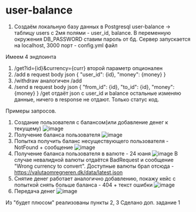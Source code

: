 # user-balance
1. Создаём локальную базу данных в Postgresql user-balance -> таблицу users с 2мя полями - user_id, balance.
В переменную окружения DB_PASSWORD ставим пароль от бд.
Сервер запускается на localhost, 3000 порт - config.yml файл

Имеем 4 эндпоинта
1. /get?id={id}&currency={curr}
второй параметр опционален
2. /add
в request body json
{
"user_id": {id},
"money": {money}
}
3. /withdraw аналогичен /add
4. /send
в request body json
{
"from_id": {id},
"to_id": {id},
"money":{money}
}
/get отдаёт json с user_id и balance
остальные изменяю данные, ничего в response не отдают. Только статус код.

Примеры запросов.
1. Создание пользователя с балансом(или добавление денег к текущему) ![image](https://user-images.githubusercontent.com/61359396/192157509-237c66d1-3ae5-47c9-a904-e1329fe2a032.png)
2. Получение баланса пользователя ![image](https://user-images.githubusercontent.com/61359396/192157567-6b77dd91-366c-4477-b39f-433c5a57e335.png)
3. Попытка получить баланс несуществующего пользователя - NotFound + сообщение ![image](https://user-images.githubusercontent.com/61359396/192157614-e769cf47-7bf2-4d63-a016-0e2457e837c2.png)
4. Получение баланса пользователя в валюте - 24 юаня ![image](https://user-images.githubusercontent.com/61359396/192157655-9f93d672-b975-4429-bb81-88ddeb253e5d.png)
В случае невалидной валюты отдаётся BadRequest и сообщение "Wrong currency to convert". Доступные валюты брал отсюда - https://valutaomregneren.dk/data/latest.json
5. Снятие денег работает аналогично добавлению, покажу кейс с попыткой снять больше баланса - 404 + текст ошибки ![image](https://user-images.githubusercontent.com/61359396/192160118-b1c40096-0461-480e-8901-902cc4961e3f.png)
6. Передача денег ![image](https://user-images.githubusercontent.com/61359396/192160143-18a76e45-8f89-457d-a02e-2063e22ed2c1.png)

Из "будет плюсом" реализованы пункты 2, 3
Сделано доп. задание 1

